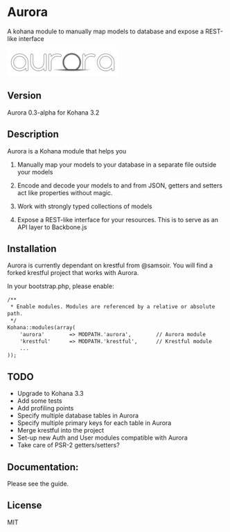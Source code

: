 Aurora
======

A kohana module to manually map models to database and expose a REST-like interface

![Aurora](aurora.png?raw=true)

Version
--------
Aurora 0.3-alpha for Kohana 3.2


Description
------------
Aurora is a Kohana module that helps you

1.  Manually map your models to your database in a separate file outside your models

2.  Encode and decode your models to and from JSON, getters and setters act like
	properties without magic.

3.  Work with strongly typed collections of models

4.  Expose a REST-like interface for your resources. This is to serve as an API layer
	to Backbone.js

Installation
------------
Aurora is currently dependant on krestful from @samsoir. You will find a forked
krestful project that works with Aurora.

In your bootstrap.php, please enable:

	/**
	 * Enable modules. Modules are referenced by a relative or absolute path.
	 */
	Kohana::modules(array(
		'aurora'		=> MODPATH.'aurora',		// Aurora module
		'krestful'		=> MODPATH.'krestful',		// Krestful module
		...
	));


TODO
-----
  - Upgrade to Kohana 3.3
  - Add some tests
  - Add profiling points
  - Specify multiple database tables in Aurora
  - Specify multiple primary keys for each table in Aurora
  - Merge krestful into the project
  - Set-up new Auth and User modules compatible with Aurora
  - Take care of PSR-2 getters/setters?

Documentation:
---------------
Please see the guide.


License
--------
MIT
